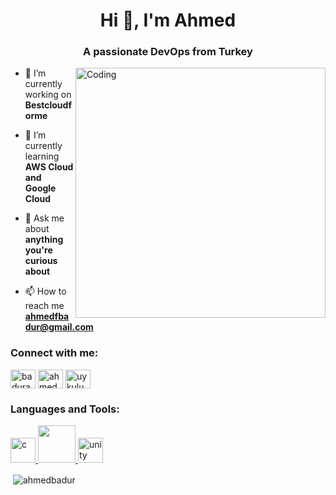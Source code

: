 <h1 align="center">Hi 👋, I'm Ahmed</h1>
<h3 align="center">A passionate DevOps from Turkey</h3>
<img align="right" alt="Coding" width="400" src="https://media.licdn.com/dms/image/C4D12AQHShb1_xKXV1Q/article-inline_image-shrink_400_744/0/1609097819648?e=1723075200&v=beta&t=NjjBX1g5oDkj60jSlMprPb_rwRnZ-v94xeZ2y2j2uWI">

- 🔭 I’m currently working on **Bestcloudforme**

- 🌱 I’m currently learning **AWS Cloud and Google Cloud**

- 💬 Ask me about **anything you're curious about**

- 📫 How to reach me **ahmedfbadur@gmail.com**

<h3 align="left">Connect with me:</h3>
<p align="left">
<a href="https://twitter.com/badurahmed" target="blank"><img align="center" src="https://raw.githubusercontent.com/rahuldkjain/github-profile-readme-generator/master/src/images/icons/Social/twitter.svg" alt="badurahmed" height="30" width="40" /></a>
<a href="https://linkedin.com/in/ahmedbadur" target="blank"><img align="center" src="https://raw.githubusercontent.com/rahuldkjain/github-profile-readme-generator/master/src/images/icons/Social/linked-in-alt.svg" alt="ahmedbaur" height="30" width="40" /></a>
<a href="https://instagram.com/uykulumimar" target="blank"><img align="center" src="https://raw.githubusercontent.com/rahuldkjain/github-profile-readme-generator/master/src/images/icons/Social/instagram.svg" alt="uykulumimar" height="30" width="40" /></a>
</p>

<h3 align="left">Languages and Tools:</h3>
<p align="left"> <a href="https://www.cprogramming.com/" target="_blank" rel="noreferrer"> <img src="https://cdn.iconscout.com/icon/free/png-256/free-amazon-aws-3521268-2944772.png" alt="c" width="40" height="40"/> </a> <a href="https://www.w3schools.com/cs/" target="_blank" rel="noreferrer"> <img src="https://cdn.icon-icons.com/icons2/2642/PNG/512/google_cloud_logo_icon_159333.png" width="60" height="60"/> </a> <a href="https://unity.com/" target="_blank" rel="noreferrer"> <img src="https://www.vectorlogo.zone/logos/unity3d/unity3d-icon.svg" alt="unity" width="40" height="40"/> </a>
  
  
  

<p>&nbsp;<img align="center" src="https://github-readme-stats.vercel.app/api?username=ahmedbadur&show_icons=true&locale=en" alt="ahmedbadur" /></p>

